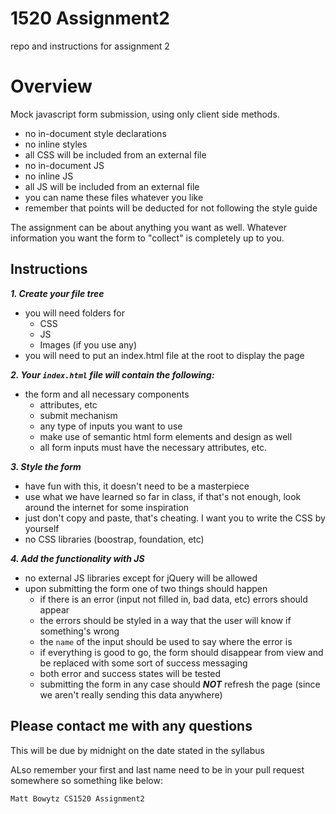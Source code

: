 # 1520 Assignment2
repo and instructions for assignment 2

# Overview

Mock javascript form submission, using only client side methods.
- no in-document style declarations
- no inline styles
- all CSS will be included from an external file
- no in-document JS
- no inline JS
- all JS will be included from an external file
- you can name these files whatever you like
- remember that points will be deducted for not following the style guide

The assignment can be about anything you want as well. Whatever information you want the form to "collect" is completely up to you.

## Instructions

***1. Create your file tree***
 - you will need folders for
   - CSS
   - JS
   - Images (if you use any)
 - you will need to put an index.html file at the root to display the page
 
***2. Your `index.html` file will contain the following:***
 - the form and all necessary components
   - attributes, etc
   - submit mechanism
   - any type of inputs you want to use
   - make use of semantic html form elements and design as well
   - all form inputs must have the necessary attributes, etc.
   
***3. Style the form***
 - have fun with this, it doesn't need to be a masterpiece
 - use what we have learned so far in class, if that's not enough, look around the internet for some inspiration
 - just don't copy and paste, that's cheating. I want you to write the CSS by yourself
 - no CSS libraries (boostrap, foundation, etc)
 
***4. Add the functionality with JS***
 - no external JS libraries except for jQuery will be allowed
 - upon submitting the form one of two things should happen
    - if there is an error (input not filled in, bad data, etc) errors should appear
    - the errors should be styled in a way that the user will know if something's wrong
    - the `name` of the input should be used to say where the error is
    - if everything is good to go, the form should disappear from view and be replaced with some sort of success messaging
    - both error and success states will be tested
    - submitting the form in any case should ***NOT*** refresh the page (since we aren't really sending this data anywhere)
        
 ## Please contact me with any questions
 
 This will be due by midnight on the date stated in the syllabus
 
 ALso remember your first and last name need to be in your pull request somewhere so something like below:
 
 `Matt Bowytz CS1520 Assignment2`
